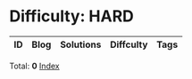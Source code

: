 
# Difficulty: HARD
| ID | Blog | Solutions | Diffculty | Tags |
|:----:|:----:|:-------:|:----:|:----:|

Total: **0**
[Index](https://github.com/DoctorLai/ACM/blob/master/binarysearch/README.md)